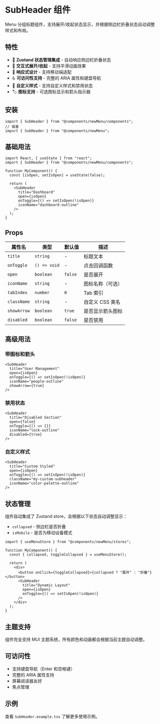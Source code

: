 # SubHeader 组件

Menu 分组标题组件，支持展开/收起状态显示，并根据侧边栏折叠状态自动调整样式和布局。

## 特性

- 🎯 **Zustand 状态管理集成** - 自动响应侧边栏折叠状态
- 🔄 **交互式展开/收起** - 支持平滑动画效果
- 📱 **响应式设计** - 支持移动端适配
- ♿ **可访问性支持** - 完整的 ARIA 属性和键盘导航
- 🎨 **自定义样式** - 支持自定义样式和禁用状态
- 🏷️ **图标支持** - 可选图标显示和箭头指示器

## 安装

```tsx
import { SubHeader } from "@components/newMenu/components";
// 或者
import { SubHeader } from "@components/newMenu";
```

## 基础用法

```tsx
import React, { useState } from "react";
import { SubHeader } from "@components/newMenu/components";

function MyComponent() {
  const [isOpen, setIsOpen] = useState(false);

  return (
    <SubHeader
      title="Dashboard"
      open={isOpen}
      onToggle={() => setIsOpen(!isOpen)}
      iconName="dashboard-outline"
    />
  );
}
```

## Props

| 属性名      | 类型         | 默认值  | 描述             |
| ----------- | ------------ | ------- | ---------------- |
| `title`     | `string`     | -       | 标题文本         |
| `onToggle`  | `() => void` | -       | 点击回调函数     |
| `open`      | `boolean`    | `false` | 是否展开         |
| `iconName`  | `string`     | -       | 图标名称（可选） |
| `tabIndex`  | `number`     | `0`     | Tab 索引         |
| `className` | `string`     | -       | 自定义 CSS 类名  |
| `showArrow` | `boolean`    | `true`  | 是否显示箭头图标 |
| `disabled`  | `boolean`    | `false` | 是否禁用         |

## 高级用法

### 带图标和箭头

```tsx
<SubHeader
  title="User Management"
  open={isOpen}
  onToggle={() => setIsOpen(!isOpen)}
  iconName="people-outline"
  showArrow={true}
/>
```

### 禁用状态

```tsx
<SubHeader
  title="Disabled Section"
  open={false}
  onToggle={() => {}}
  iconName="lock-outline"
  disabled={true}
/>
```

### 自定义样式

```tsx
<SubHeader
  title="Custom Styled"
  open={isOpen}
  onToggle={() => setIsOpen(!isOpen)}
  className="my-custom-subheader"
  iconName="color-palette-outline"
/>
```

## 状态管理

组件自动集成了 Zustand store，会根据以下状态自动调整显示：

- `collapsed` - 侧边栏是否折叠
- `isMobile` - 是否为移动设备模式

```tsx
import { useMenuStore } from "@components/newMenu/stores";

function MyComponent() {
  const { collapsed, toggleCollapsed } = useMenuStore();

  return (
    <div>
      <button onClick={toggleCollapsed}>{collapsed ? "展开" : "折叠"}</button>
      <SubHeader
        title="Dynamic Layout"
        open={isOpen}
        onToggle={() => setIsOpen(!isOpen)}
      />
    </div>
  );
}
```

## 主题支持

组件完全支持 MUI 主题系统，所有颜色和动画都会根据当前主题自动调整。

## 可访问性

- 支持键盘导航（Enter 和空格键）
- 完整的 ARIA 属性支持
- 屏幕阅读器友好
- 焦点管理

## 示例

查看 `SubHeader.example.tsx` 了解更多使用示例。
